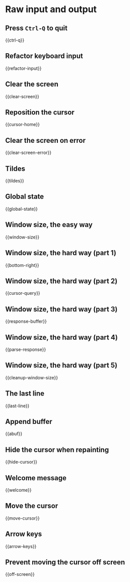 # Raw input and output

## Press `Ctrl-Q` to quit

{{ctrl-q}}

## Refactor keyboard input

{{refactor-input}}

## Clear the screen

{{clear-screen}}

## Reposition the cursor

{{cursor-home}}

## Clear the screen on error

{{clear-screen-error}}

## Tildes

{{tildes}}

## Global state

{{global-state}}

## Window size, the easy way

{{window-size}}

## Window size, the hard way (part 1)

{{bottom-right}}

## Window size, the hard way (part 2)

{{cursor-query}}

## Window size, the hard way (part 3)

{{response-buffer}}

## Window size, the hard way (part 4)

{{parse-response}}

## Window size, the hard way (part 5)

{{cleanup-window-size}}

## The last line

{{last-line}}

## Append buffer

{{abuf}}

## Hide the cursor when repainting

{{hide-cursor}}

## Welcome message

{{welcome}}

## Move the cursor

{{move-cursor}}

## Arrow keys

{{arrow-keys}}

## Prevent moving the cursor off screen

{{off-screen}}

